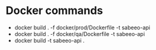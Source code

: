 # Docker commands

- docker build . -f docker/prod/Dockerfile -t sabeeo-api
- docker build . -f docker/qa/Dockerfile -t sabeeo-api
- docker build -t sabeeo-api .

